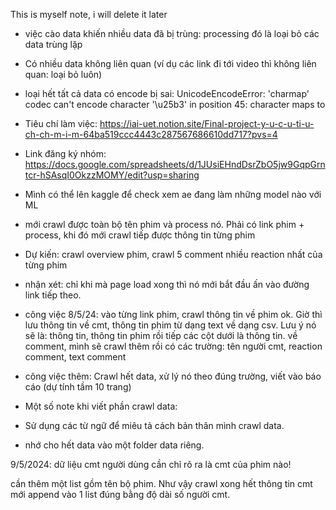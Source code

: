This is myself note, i will delete it later
- việc cào data khiến nhiều data đã bị trùng: processing đó là loại bỏ các data trùng lặp
- Có nhiều data không liên quan (ví dụ các link đi tới video thì không liên quan: loại bỏ luôn)
- loại hết tất cả data có encode bị sai: UnicodeEncodeError: 'charmap' codec can't encode character '\u25b3' in position 45: character maps to <undefined>


- Tiêu chí làm việc: https://iai-uet.notion.site/Final-project-y-u-c-u-ti-u-ch-ch-m-i-m-64ba519ccc4443c287567686610dd717?pvs=4
- Link đăng ký nhóm: https://docs.google.com/spreadsheets/d/1JUsiEHndDsrZbO5jw9GqpGrntcr-hSAsqI0OkzzMOMY/edit?usp=sharing
- Mình có thể lên kaggle để check xem ae đang làm những model nào với ML


- mới crawl được toàn bộ tên phim và process nó. Phải có link phim + process, khi đó mới crawl tiếp được thông tin từng phim 
- Dự kiến: crawl overview phim, crawl 5 comment nhiều reaction nhất của từng phim
- nhận xét: chỉ khi mà page load xong thì nó mới bắt đầu ấn vào đường link tiếp theo. 

- công việc 8/5/24: vào từng link phim, crawl thông tin về phim ok. Giờ thì lưu thông tin về cmt, thông tin phim từ dạng text
về dạng csv. Lưu ý nó sẽ là: thông tin, thông tin phim rồi tiếp các cột dưới là thông tin. 
về comment, mình sẽ crawl thêm rồi có các trường: tên người cmt, reaction comment, text comment 
- công việc thêm: Crawl hết data, xử lý nó theo đúng trường, viết vào báo cáo (dự tính tầm 10 trang)


- Một số note khi viết phần crawl data:
- Sử dụng các từ ngữ để miêu tả cách bản thân mình crawl data. 


- nhớ cho hết data vào một folder data riêng. 


9/5/2024: dữ liệu cmt người dùng cần chỉ rõ ra là cmt của phim nào!

cần thêm một list gồm tên bộ phim. Như vậy crawl xong hết thông tin cmt mới append vào 1 list đúng bằng độ dài số người cmt. 

